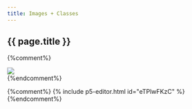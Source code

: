 ```yaml
---
title: Images + Classes
---
```


<h2 class="week-title">{{ page.title }}</h2>



{%comment%}
<div class="scaled-images s75">
  <img src = "https://www.markdery.com/wp-content/uploads/2013/11/all_work_and_no_play.jpg"/>
</div>
{%endcomment%}

{%comment%}
{% include p5-editor.html id="eTPlwFKzC" %}
{%endcomment%}